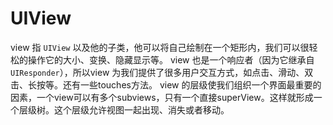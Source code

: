 # UIView

view 指 `UIView` 以及他的子类，他可以将自己绘制在一个矩形内，我们可以很轻松的操作它的大小、变换、隐藏显示等。
view 也是一个响应者（因为它继承自`UIResponder`），所以view 为我们提供了很多用户交互方式，如点击、滑动、双击、长按等。还有一些touches方法。
view 的层级使我们组织一个界面最重要的因素，一个view可以有多个subviews，只有一个直接superView。这样就形成一个层级树。这个层级允许视图一起出现、消失或者移动。